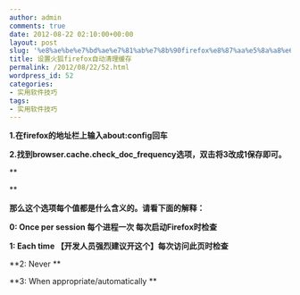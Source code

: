 ```yaml
---
author: admin
comments: true
date: 2012-08-22 02:10:00+00:00
layout: post
slug: '%e8%ae%be%e7%bd%ae%e7%81%ab%e7%8b%90firefox%e8%87%aa%e5%8a%a8%e6%b8%85%e7%90%86%e7%bc%93%e5%ad%98'
title: 设置火狐firefox自动清理缓存
permalink: /2012/08/22/52.html
wordpress_id: 52
categories:
- 实用软件技巧
tags:
- 实用软件技巧
---
```






**1.在firefox的地址栏上输入about:config回车**




**2.找到browser.cache.check_doc_frequency选项，双击将3改成1保存即可。**




**  

**




**那么这个选项每个值都是什么含义的。请看下面的解释：**




**0: Once per session 每个进程一次 每次启动Firefox时检查**




**1: Each time 【开发人员强烈建议开这个】每次访问此页时检查**




**2: Never **




**3: When appropriate/automatically **



